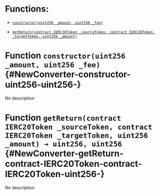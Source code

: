# Functions:

- [`constructor(uint256 _amount, uint256 _fee)`](#NewConverter-constructor-uint256-uint256-)

- [`getReturn(contract IERC20Token _sourceToken, contract IERC20Token _targetToken, uint256 _amount)`](#NewConverter-getReturn-contract-IERC20Token-contract-IERC20Token-uint256-)

# Function `constructor(uint256 _amount, uint256 _fee)` {#NewConverter-constructor-uint256-uint256-}

No description

# Function `getReturn(contract IERC20Token _sourceToken, contract IERC20Token _targetToken, uint256 _amount) → uint256, uint256` {#NewConverter-getReturn-contract-IERC20Token-contract-IERC20Token-uint256-}

No description
